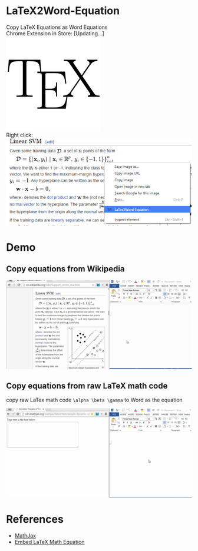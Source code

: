 # LaTeX2Word-Equation
Copy LaTeX Equations as Word Equations  
Chrome Extension in Store: [Updating...]
![](/fluidicon.png)  
Right click:  
![](/img/landing.jpg)  

# Demo
## Copy equations from Wikipedia
![](/img/demo_1_compressed.gif)  

## Copy equations from raw LaTeX math code
copy raw LaTex math code `\alpha \beta \gamma` to Word as the equation  
  
![](/img/demo_2_compressed.gif)   

# References
* [MathJax](https://www.mathjax.org/)
* [Embed LaTeX Math Equation](http://tex.stackexchange.com/questions/25223/embed-latex-math-equations-into-microsoft-word)
